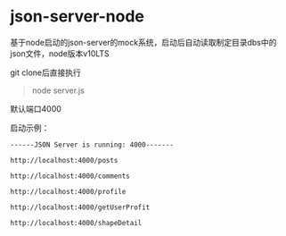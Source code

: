 # json-server-node
基于node启动的json-server的mock系统，启动后自动读取制定目录dbs中的json文件，node版本v10LTS

git clone后直接执行
> node server.js

默认端口4000

启动示例：
```
------JSON Server is running: 4000------- 

http://localhost:4000/posts 

http://localhost:4000/comments 

http://localhost:4000/profile 

http://localhost:4000/getUserProfit 

http://localhost:4000/shapeDetail 

```
